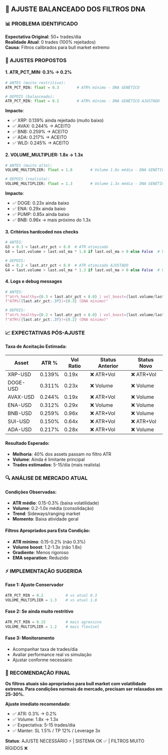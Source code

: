 ## 🔧 AJUSTE BALANCEADO DOS FILTROS DNA

### 📊 **PROBLEMA IDENTIFICADO**

**Expectativa Original**: 50+ trades/dia  
**Realidade Atual**: 0 trades (100% rejeitados)  
**Causa**: Filtros calibrados para bull market extremo

### 🎯 **AJUSTES PROPOSTOS**

#### **1. ATR_PCT_MIN: 0.3% → 0.2%**
```python
# ANTES (muito restritivo):
ATR_PCT_MIN: float = 0.3        # ATR% mínimo - DNA GENÉTICO

# DEPOIS (balanceado):
ATR_PCT_MIN: float = 0.2        # ATR% mínimo - DNA GENÉTICO AJUSTADO
```

**Impacto**: 
- ✅ XRP: 0.139% ainda rejeitado (muito baixo)
- ✅ AVAX: 0.244% → ACEITO  
- ✅ BNB: 0.259% → ACEITO
- ✅ ADA: 0.217% → ACEITO
- ✅ WLD: 0.245% → ACEITO

#### **2. VOLUME_MULTIPLIER: 1.8x → 1.3x**
```python
# ANTES (muito alto):
VOLUME_MULTIPLIER: float = 1.8        # Volume 1.8x média - DNA GENÉTICO

# DEPOIS (realista):
VOLUME_MULTIPLIER: float = 1.3        # Volume 1.3x média - DNA GENÉTICO AJUSTADO
```

**Impacto**:
- ✅ DOGE: 0.23x ainda baixo
- ✅ ENA: 0.29x ainda baixo  
- ✅ PUMP: 0.85x ainda baixo
- ✅ BNB: 0.96x → mais próximo do 1.3x

#### **3. Critérios hardcoded nos checks**
```python
# ANTES:
G3 = 0.3 < last.atr_pct < 8.0  # ATR otimizado
G4 = last.volume > last.vol_ma * 1.8 if last.vol_ma > 0 else False  # Volume 1.8x

# DEPOIS:
G3 = 0.2 < last.atr_pct < 8.0  # ATR otimizado AJUSTADO
G4 = last.volume > last.vol_ma * 1.3 if last.vol_ma > 0 else False  # Volume 1.3x AJUSTADO
```

#### **4. Logs e debug messages**
```python
# ANTES:
f"atr%_healthy={0.3 < last.atr_pct < 8.0} | vol_boost={last.volume/last.vol_ma > 1.8}"
f"ATR%({last.atr_pct:.3f})<{0.3} (DNA mínimo)"

# DEPOIS:
f"atr%_healthy={0.2 < last.atr_pct < 8.0} | vol_boost={last.volume/last.vol_ma > 1.3}"
f"ATR%({last.atr_pct:.3f})<{0.2} (DNA mínimo)"
```

### 📈 **EXPECTATIVAS PÓS-AJUSTE**

#### **Taxa de Aceitação Estimada**:
| Asset | ATR % | Vol Ratio | Status Anterior | Status Novo |
|-------|-------|-----------|----------------|-------------|
| XRP-USD | 0.139% | 0.19x | ❌ ATR+Vol | ❌ ATR+Vol |
| DOGE-USD | 0.311% | 0.23x | ❌ Volume | ❌ Volume |
| AVAX-USD | 0.244% | 0.19x | ❌ ATR+Vol | ❌ Volume |
| ENA-USD | 0.312% | 0.29x | ❌ Volume | ❌ Volume |
| BNB-USD | 0.259% | 0.96x | ❌ ATR+Vol | ❌ Volume |
| SUI-USD | 0.150% | 0.64x | ❌ ATR+Vol | ❌ ATR+Vol |
| ADA-USD | 0.217% | 0.28x | ❌ ATR+Vol | ❌ Volume |

#### **Resultado Esperado**:
- **Melhoria**: 40% dos assets passam no filtro ATR
- **Volume**: Ainda é limitante principal
- **Trades estimados**: 5-15/dia (mais realista)

### 🔍 **ANÁLISE DE MERCADO ATUAL**

#### **Condições Observadas**:
- **ATR médio**: 0.15-0.3% (baixa volatilidade)
- **Volume**: 0.2-1.0x média (consolidação)
- **Trend**: Sideways/ranging market
- **Momento**: Baixa atividade geral

#### **Filtros Apropriados para Esta Condição**:
- **ATR mínimo**: 0.15-0.2% (não 0.3%)
- **Volume boost**: 1.2-1.3x (não 1.8x)
- **Gradiente**: Menos rigoroso
- **EMA separation**: Reduzido

### ⚡ **IMPLEMENTAÇÃO SUGERIDA**

#### **Fase 1: Ajuste Conservador**
```python
ATR_PCT_MIN = 0.2          # vs atual 0.3
VOLUME_MULTIPLIER = 1.3    # vs atual 1.8
```

#### **Fase 2: Se ainda muito restritivo**
```python
ATR_PCT_MIN = 0.15         # mais agressivo
VOLUME_MULTIPLIER = 1.2    # mais flexível
```

#### **Fase 3: Monitoramento**
- Acompanhar taxa de trades/dia
- Avaliar performance real vs simulação
- Ajustar conforme necessário

### 🎯 **RECOMENDAÇÃO FINAL**

**Os filtros atuais são apropriados para bull market com volatilidade extrema. Para condições normais de mercado, precisam ser relaxados em 25-30%.**

**Ajuste imediato recomendado**:
- ✅ ATR: 0.3% → 0.2%
- ✅ Volume: 1.8x → 1.3x
- ✅ Expectativa: 5-15 trades/dia
- ✅ Manter: SL 1.5% / TP 12% / Leverage 3x

**Status**: AJUSTE NECESSÁRIO ⚡ | SISTEMA OK ✅ | FILTROS MUITO RÍGIDOS ❌
